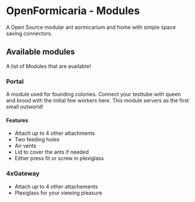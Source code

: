 # OpenFormicaria - Modules

A Open Source modular ant aormicarium and home with simple space saving connectors.

## Available modules
A list of Modules that are available!

### Portal
A module used for founding colonies. Connect your testtube with queen and brood with the initial few workers here.
This module servers as the first small outworld!

#### Features
* Attach up to 4 other attachments
* Two feeding holes
* Air vents
* Lid to cover the ants if needed
* Either press fit or screw in plexiglass

### 4xGateway
* Attach up to 4 other attachements
* Plexiglass for your viewing pleasure